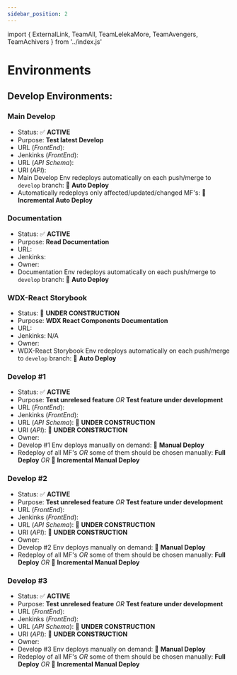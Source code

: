 ```yaml
---
sidebar_position: 2
---
```


import { ExternalLink, TeamAll, TeamLelekaMore, TeamAvengers, TeamAchivers } from '../index.js'

# Environments

## Develop Environments:

### Main Develop

- Status: ✅ **ACTIVE**
- Purpose: **Test latest Develop**
- URL (_FrontEnd_): <ExternalLink url="https://dev-audra.dev.topazdigital.cloud"/>
- Jenkinks (_FrontEnd_): <ExternalLink url="https://jenkins.dev.topazdigital.cloud/view/Audra-Dev/job/Audra-front/"/>
- URL (_API Schema_): <ExternalLink url="https://audra-service.dev.topazdigital.cloud/graphiql"/>
- URI (_API_): <ExternalLink url="https://audra-service.dev.topazdigital.cloud/graphql"/>
- Main Develop Env redeploys automatically on each push/merge to `develop` branch: 🚀 **Auto Deploy**
- Automatically redeploys only affected/updated/changed MF's: 🚀 **Incremental Auto Deploy**

### Documentation

- Status: ✅ **ACTIVE**
- Purpose: **Read Documentation**
- URL: <ExternalLink url="https://dev-audra-docs.dev.topazdigital.cloud"/>
- Jenkinks: <ExternalLink url="https://jenkins.dev.topazdigital.cloud/view/Audra-Dev/job/audra-document"/>
- Owner: <TeamAll/>
- Documentation Env redeploys automatically on each push/merge to `develop` branch: 🚀 **Auto Deploy**

### WDX-React Storybook

- Status: 🚧 **UNDER CONSTRUCTION**
- Purpose: **WDX React Components Documentation**
- URL: <ExternalLink url="https://dev-audra-wdx-react.dev.topazdigital.cloud"/>
- Jenkinks: N/A
- Owner: <TeamAll/>
- WDX-React Storybook Env redeploys automatically on each push/merge to `develop` branch: 🚀 **Auto Deploy**

### Develop #1

- Status: ✅ **ACTIVE**
- Purpose: **Test unrelesed feature** _OR_ **Test feature under development**
- URL (_FrontEnd_): <ExternalLink url="https://dev-audra-1.dev.topazdigital.cloud"/>
- Jenkinks (_FrontEnd_): <ExternalLink url="https://jenkins.dev.topazdigital.cloud/view/Audra-Dev/job/audra-front-1-3/"/>
- URL (_API Schema_): <ExternalLink url="https://audra-service-1.dev.topazdigital.cloud/graphiql"/> 🚧 **UNDER CONSTRUCTION**
- URI (_API_): <ExternalLink url="https://audra-service-1.dev.topazdigital.cloud/graphql"/> 🚧 **UNDER CONSTRUCTION**
- Owner: <TeamLelekaMore/>
- Develop #1 Env deploys manually on demand: 🛵 **Manual Deploy**
- Redeploy of all MF's _OR_ some of them should be chosen manually: **Full Deploy** _OR_ 🛵 **Incremental Manual Deploy**

### Develop #2

- Status: ✅ **ACTIVE**
- Purpose: **Test unrelesed feature** _OR_ **Test feature under development**
- URL (_FrontEnd_): <ExternalLink url="https://dev-audra-2.dev.topazdigital.cloud"/>
- Jenkinks (_FrontEnd_): <ExternalLink url="https://jenkins.dev.topazdigital.cloud/view/Audra-Dev/job/audra-front-1-3/"/>
- URL (_API Schema_): <ExternalLink url="https://audra-service-2.dev.topazdigital.cloud/graphiql"/> 🚧 **UNDER CONSTRUCTION**
- URI (_API_): <ExternalLink url="https://audra-service-2.dev.topazdigital.cloud/graphql"/> 🚧 **UNDER CONSTRUCTION**
- Owner: <TeamAvengers/>
- Develop #2 Env deploys manually on demand: 🛵 **Manual Deploy**
- Redeploy of all MF's _OR_ some of them should be chosen manually: **Full Deploy** _OR_ 🛵 **Incremental Manual Deploy**

### Develop #3

- Status: ✅ **ACTIVE**
- Purpose: **Test unrelesed feature** _OR_ **Test feature under development**
- URL (_FrontEnd_): <ExternalLink url="https://dev-audra-3.dev.topazdigital.cloud"/>
- Jenkinks (_FrontEnd_): <ExternalLink url="https://jenkins.dev.topazdigital.cloud/view/Audra-Dev/job/audra-front-1-3/"/>
- URL (_API Schema_): <ExternalLink url="https://audra-service-2.dev.topazdigital.cloud/graphiql"/> 🚧 **UNDER CONSTRUCTION**
- URI (_API_): <ExternalLink url="https://audra-service-2.dev.topazdigital.cloud/graphql"/> 🚧 **UNDER CONSTRUCTION**
- Owner: <TeamAchivers/>
- Develop #3 Env deploys manually on demand: 🛵 **Manual Deploy**
- Redeploy of all MF's _OR_ some of them should be chosen manually: **Full Deploy** _OR_ 🛵 **Incremental Manual Deploy**
